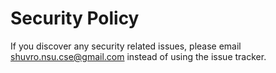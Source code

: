# Security Policy

If you discover any security related issues, please email shuvro.nsu.cse@gmail.com instead of using the issue tracker.
